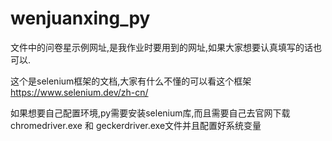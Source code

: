 # wenjuanxing_py
文件中的问卷星示例网址,是我作业时要用到的网址,如果大家想要认真填写的话也可以.

这个是selenium框架的文档,大家有什么不懂的可以看这个框架
https://www.selenium.dev/zh-cn/

如果想要自己配置环境,py需要安装selenium库,而且需要自己去官网下载chromedriver.exe 和 geckerdriver.exe文件并且配置好系统变量

